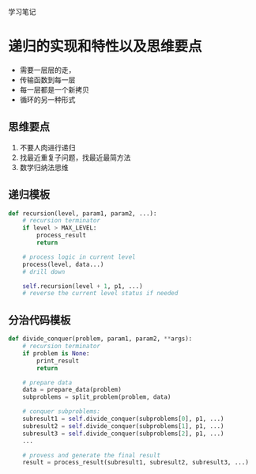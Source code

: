 学习笔记
# 递归的实现和特性以及思维要点

* 需要一层层的走，
* 传输函数到每一层
* 每一层都是一个新拷贝
* 循环的另一种形式

## 思维要点

1. 不要人肉进行递归
2. 找最近重复子问题，找最近最简方法
3. 数学归纳法思维


## 递归模板

```Python
def recursion(level, param1, param2, ...):
    # recursion terminator
    if level > MAX_LEVEL:
        process_result
        return

    # process logic in current level
    process(level, data...)
    # drill down

    self.recursion(level + 1, p1, ...)
    # reverse the current level status if needed
```

## 分治代码模板
```python
def divide_conquer(problem, param1, param2, **args):
    # recursion terminator
    if problem is None:
        print_result
        return

    # prepare data
    data = prepare_data(problem)
    subproblems = split_problem(problem, data)

    # conquer subproblems:
    subresult1 = self.divide_conquer(subproblems[0], p1, ...)
    subresult2 = self.divide_conquer(subproblems[1], p1, ...)
    subresult3 = self.divide_conquer(subproblems[2], p1, ...)
    ...

    # provess and generate the final result
    result = process_result(subresult1, subresult2, subresult3, ...)
```
